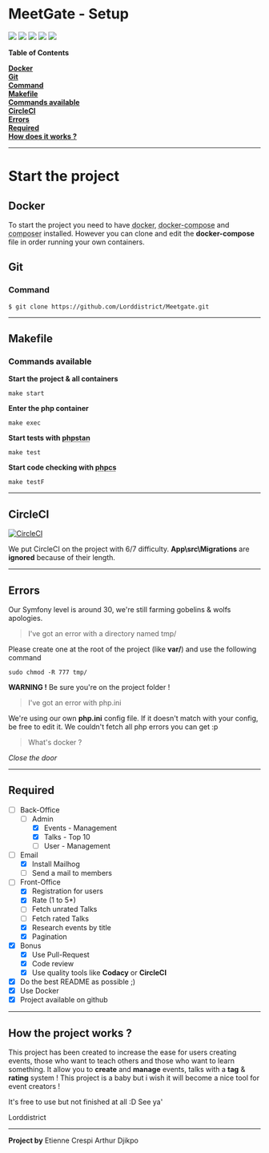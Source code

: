 # MeetGate - Setup

![](https://img.shields.io/github/stars/Lorddistrict/meetgate.svg) ![](https://img.shields.io/github/forks/Lorddistrict/meetgate.svg) ![](https://img.shields.io/github/tag/Lorddistrict/meetgate.svg) ![](https://img.shields.io/github/issues/Lorddistrict/meetgate.svg) ![](https://img.shields.io/github/issues-pr/Lorddistrict/meetgate.svg)


**Table of Contents**

**[Docker](#docker)**<br>
**[Git](#git)**<br>
**[Command](#command)**<br>
**[Makefile](#makefile)**<br>
**[Commands available](#commands-available)**<br>
**[CircleCI](#circleci)**<br>
**[Errors](#errors)**<br>
**[Required](#required)**<br>
**[How does it works ?](#how-the-project-works-?)**<br>

----

# Start the project

## Docker

To start the project you need to have <abbr title="https://docs.docker.com/install/">docker</abbr>, <abbr title="https://docs.docker.com/compose/install/">docker-compose</abbr> and <abbr title="https://getcomposer.org/">composer</abbr> installed.
However you can clone and edit the **docker-compose** file in order running your own containers.

## Git
### Command

`$ git clone https://github.com/Lorddistrict/Meetgate.git`

----

## Makefile
### Commands available

**Start the project & all containers**

`make start`

**Enter the php container**

`make exec`

**Start tests with <abbr title="https://github.com/phpstan/phpstan">phpstan</abbr>**

`make test`

**Start code checking with <abbr title="https://github.com/squizlabs/PHP_CodeSniffer">phpcs</abbr>**

`make testF`

----

## CircleCI

[![CircleCI](https://circleci.com/gh/Lorddistrict/Meetgate.svg?style=svg)](https://circleci.com/gh/Lorddistrict/Meetgate) 

We put CircleCI on the project with 6/7 difficulty.
**App\src\Migrations** are **ignored** because of their length.


----

## Errors

Our Symfony level is around 30, we're still farming gobelins & wolfs apologies.
> I've got an error with a directory named tmp/

Please create one at the root of the project (like **var/**) and use the following command

`sudo chmod -R 777 tmp/`

**WARNING !** Be sure you're on the project folder !

> I've got an error with php.ini

We're using our own **php.ini** config file. If it doesn't match with your config, be free to edit it. We couldn't fetch all php errors you can get :p

> What's docker ?

*Close the door*

----

## Required

- [ ] Back-Office
  - [ ] Admin
    - [x] Events - Management
    - [x] Talks - Top 10
    - [ ] User - Management
 - [ ] Email
    - [x] Install Mailhog
    - [ ] Send a mail to members
- [ ] Front-Office
  - [x] Registration for users
  - [x] Rate (1 to 5\*)
  - [ ] Fetch unrated Talks
  - [ ] Fetch rated Talks
  - [x] Research events by title
  - [x] Pagination
- [x] Bonus
  - [x] Use Pull-Request
  - [x] Code review
  - [x] Use quality tools like **Codacy** or **CircleCI**
- [x] Do the best README as possible ;)
- [x] Use Docker
- [x] Project available on github

----

## How the project works ?

This project has been created to increase the ease for users creating events, those who want to teach others and those who want to learn something.
It allow you to **create** and **manage** events, talks with a **tag** & **rating** system !
This project is a baby but i wish it will become a nice tool for event creators !

It's free to use but not finished at all :D
See ya'

Lorddistrict

----

**Project by**
Etienne Crespi
Arthur Djikpo

